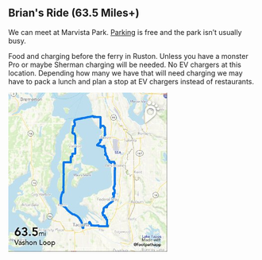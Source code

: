 ## Brian's Ride (63.5 Miles+)

We can meet at Marvista Park. [Parking](https://goo.gl/maps/Fipu7G39QX1ySZqe7) is free and the park isn’t usually busy. 

Food and charging before the ferry in Ruston. Unless you have a monster Pro or maybe Sherman charging will be needed. No EV chargers at this location. Depending how many we have that will need charging we may have to pack a lunch and plan a stop at EV chargers instead of restaurants.

![path](./e1a55c81-f1f2-4080-bd95-5a5765a5eb8c.jpg)
